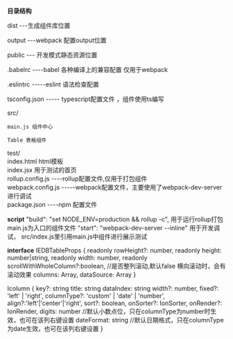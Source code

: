 **目录结构**  


dist  ---生成组件库位置  

output ---webpack 配置output位置  

public  --- 开发模式静态资源位置  

.babelrc  ----babel 各种编译上的兼容配置 仅用于webpack  

.eslintrc   -----eslint 语法检查配置  

tsconfig.json  ----- typescript配置文件 ，组件使用ts编写  

src/  

	main.js 组件中心  
	
	Table 表格组件  
	
test/    
    index.html html模板  
    index.jsx  用于测试的首页  
rollup.config.js  ----rollup配置文件,仅用于打包组件  
webpack.config.js   -----webpack配置文件，主要使用了webpack-dev-server进行调试  
package.json   ----npm 配置文件  

**script**
    "build": "set NODE_ENV=production && rollup -c", 用于运行rollup打包main.js为入口的组件文件 
    "start": "webpack-dev-server --inline"   用于开发调试， src/index.js里引用main.js中组件进行展示测试 

**interface**
IEDBTableProps {
    readonly rowHeight?: number,
    readonly height: number|string,
    readonly width: number,
    readonly scrollWithWholeColumn?:boolean, //是否整列滚动,默认false 横向滚动时，会有滚动效果
    columns: Array<Icolumn>,
    dataSource: Array<Object>
}

Icolumn {
    key?: string
    title: string
    dataIndex: string
    width?: number,
    fixed?: 'left' | 'right',
    columnType?: 'custom' | 'date' | 'number',
    align?:'left'|'center'|'right',
    sort?: boolean,
    onSorter?: IonSorter,
    onRender?: IonRender,
    digits: number //默认小数点位，只在columnType为number时生效，也可在该列右键设置
    dateFormat: string //默认日期格式，只在columnType为date生效，也可在该列右键设置
}
